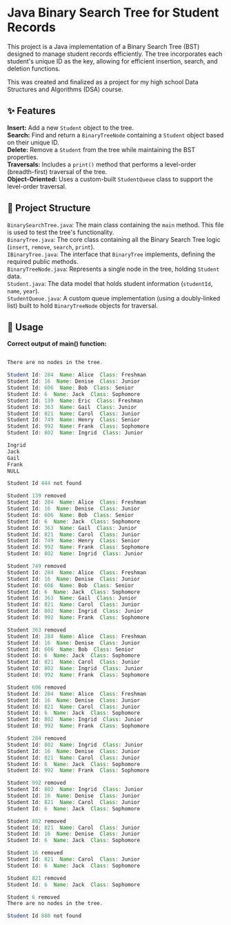 # Java Binary Search Tree for Student Records

This project is a Java implementation of a Binary Search Tree (BST) designed to manage student records efficiently.
The tree incorporates each student's unique ID as the key, allowing for efficient insertion, search, and deletion functions.

This was created and finalized as a project for my high school Data Structures and Algorithms (DSA) course.

## ✨ Features

**Insert:** Add a new `Student` object to the tree.<br>
**Search:** Find and return a `BinaryTreeNode` containing a `Student` object based on their unique ID. <br>
**Delete:** Remove a `Student` from the tree while maintaining the BST properties.<br>
**Traversals:** Includes a `print()` method that performs a level-order (breadth-first) traversal of the tree.<br>
**Object-Oriented:** Uses a custom-built `StudentQueue` class to support the level-order traversal.<br>

## 📂 Project Structure

`BinarySearchTree.java`: The main class containing the `main` method. This file is used to test the tree's functionality.<br>
`BinaryTree.java`: The core class containing all the Binary Search Tree logic (`insert`, `remove`, `search`, `print`).<br>
`IBinaryTree.java`: The interface that `BinaryTree` implements, defining the required public methods.<br>
`BinaryTreeNode.java`: Represents a single node in the tree, holding `Student` data.<br>
`Student.java`: The data model that holds student information (`studentId`, `name`, `year`).<br>
`StudentQueue.java`: A custom queue implementation (using a doubly-linked list) built to hold `BinaryTreeNode` objects for traversal.

## 📝 Usage
**Correct output of main() function:**
```java

There are no nodes in the tree.

Student Id: 284  Name: Alice  Class: Freshman
Student Id: 16  Name: Denise  Class: Junior
Student Id: 606  Name: Bob  Class: Senior
Student Id: 6  Name: Jack  Class: Sophomore
Student Id: 139  Name: Eric  Class: Freshman
Student Id: 363  Name: Gail  Class: Junior
Student Id: 821  Name: Carol  Class: Junior
Student Id: 749  Name: Henry  Class: Senior
Student Id: 992  Name: Frank  Class: Sophomore
Student Id: 802  Name: Ingrid  Class: Junior

Ingrid
Jack
Gail
Frank
NULL

Student Id 444 not found

Student 139 removed
Student Id: 284  Name: Alice  Class: Freshman
Student Id: 16  Name: Denise  Class: Junior
Student Id: 606  Name: Bob  Class: Senior
Student Id: 6  Name: Jack  Class: Sophomore
Student Id: 363  Name: Gail  Class: Junior
Student Id: 821  Name: Carol  Class: Junior
Student Id: 749  Name: Henry  Class: Senior
Student Id: 992  Name: Frank  Class: Sophomore
Student Id: 802  Name: Ingrid  Class: Junior

Student 749 removed
Student Id: 284  Name: Alice  Class: Freshman
Student Id: 16  Name: Denise  Class: Junior
Student Id: 606  Name: Bob  Class: Senior
Student Id: 6  Name: Jack  Class: Sophomore
Student Id: 363  Name: Gail  Class: Junior
Student Id: 821  Name: Carol  Class: Junior
Student Id: 802  Name: Ingrid  Class: Junior
Student Id: 992  Name: Frank  Class: Sophomore

Student 363 removed
Student Id: 284  Name: Alice  Class: Freshman
Student Id: 16  Name: Denise  Class: Junior
Student Id: 606  Name: Bob  Class: Senior
Student Id: 6  Name: Jack  Class: Sophomore
Student Id: 821  Name: Carol  Class: Junior
Student Id: 802  Name: Ingrid  Class: Junior
Student Id: 992  Name: Frank  Class: Sophomore

Student 606 removed
Student Id: 284  Name: Alice  Class: Freshman
Student Id: 16  Name: Denise  Class: Junior
Student Id: 821  Name: Carol  Class: Junior
Student Id: 6  Name: Jack  Class: Sophomore
Student Id: 802  Name: Ingrid  Class: Junior
Student Id: 992  Name: Frank  Class: Sophomore

Student 284 removed
Student Id: 802  Name: Ingrid  Class: Junior
Student Id: 16  Name: Denise  Class: Junior
Student Id: 821  Name: Carol  Class: Junior
Student Id: 6  Name: Jack  Class: Sophomore
Student Id: 992  Name: Frank  Class: Sophomore

Student 992 removed
Student Id: 802  Name: Ingrid  Class: Junior
Student Id: 16  Name: Denise  Class: Junior
Student Id: 821  Name: Carol  Class: Junior
Student Id: 6  Name: Jack  Class: Sophomore

Student 802 removed
Student Id: 821  Name: Carol  Class: Junior
Student Id: 16  Name: Denise  Class: Junior
Student Id: 6  Name: Jack  Class: Sophomore

Student 16 removed
Student Id: 821  Name: Carol  Class: Junior
Student Id: 6  Name: Jack  Class: Sophomore

Student 821 removed
Student Id: 6  Name: Jack  Class: Sophomore

Student 6 removed
There are no nodes in the tree.

Student Id 888 not found
